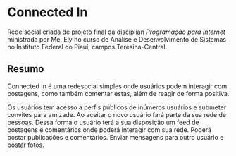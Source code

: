 # Connected In

Rede social criada de projeto final da disciplian _Programação para Internet_ ministrada por Me. Ely no curso de Análise e Desenvolvimento de Sistemas no Instituto Federal do Piauí, campos Teresina-Central.

## Resumo

Connected In é uma redesocial simples onde usuários podem interagir com postagens, como também comentar estas, além de reagir de forma positiva.

Os usuários tem acesso a perfis públicos de inúmeros usuários e submeter convites para amizade. Ao aceitar o novo usuário fará parte da sua rede de pessoas. Dessa forma o usuário terá a sua disposição um feed de postagens e comentários onde poderá interagir com sua rede. Poderá postar publicações e comentários. Enviar mensagens para outro usuário e postar fotos.

